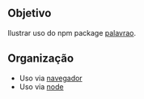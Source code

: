 ## Objetivo

Ilustrar uso do npm package [palavrao](https://www.npmjs.com/package/palavrao).

## Organização

- Uso via [navegador](browser)
- Uso via [node](node)

